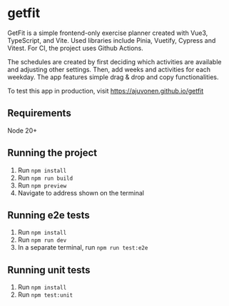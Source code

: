 # getfit
GetFit is a simple frontend-only exercise planner created with Vue3, TypeScript, and Vite. Used libraries include Pinia, Vuetify, Cypress and Vitest. For CI, the project uses Github Actions.

The schedules are created by first deciding which activities are available and adjusting other settings. Then, add weeks and activities for each weekday. The app features simple drag & drop and copy functionalities.

To test this app in production, visit <https://ajuvonen.github.io/getfit>

## Requirements

Node 20+

## Running the project

1. Run `npm install`
2. Run `npm run build`
3. Run `npm preview`
4. Navigate to address shown on the terminal

## Running e2e tests

1. Run `npm install`
2. Run `npm run dev`
3. In a separate terminal, run `npm run test:e2e`

## Running unit tests

1. Run `npm install`
2. Run `npm test:unit`
